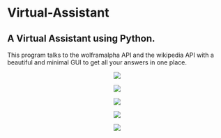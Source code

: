 # Virtual-Assistant
## A Virtual Assistant using Python.

This program talks to the wolframalpha API and the wikipedia API with a beautiful and minimal GUI to get all your answers in one place.
<p align="center">
  <img src="https://user-images.githubusercontent.com/41104244/103456019-2e85b300-4d18-11eb-830d-fff25ac3c82c.png">
</p>


<p align="center">
  <img src="https://user-images.githubusercontent.com/41104244/103456025-40ffec80-4d18-11eb-8150-bef7c41d8fb6.png">
</p>


<p align="center">
  <img src="https://user-images.githubusercontent.com/41104244/103456031-4f4e0880-4d18-11eb-9534-7b86e33eacb4.png">
</p>


<p align="center">
  <img src="https://user-images.githubusercontent.com/41104244/103456045-7278b800-4d18-11eb-83fe-b7cd89b0d202.png">
</p>

<p align="center">
  <img src="https://user-images.githubusercontent.com/41104244/103456049-7c022000-4d18-11eb-837f-0937c9e05f54.png">
</p>


